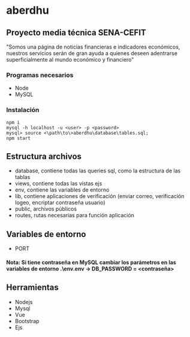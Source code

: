 # aberdhu

## Proyecto media técnica SENA-CEFIT

"Somos una página de noticias financieras e indicadores económicos, nuestros servicios serán de gran ayuda a quienes deseen adentrarse superficialmente al mundo económico y financiero"

### Programas necesarios

-   Node
-   MySQL

### Instalación

```
npm i
mysql -h localhost -u <user> -p <password>
mysql> source <\path\to\>aberdhu\database\tables.sql;
npm start
```

## Estructura archivos

-   database, contiene todas las queries sql, como la estructura de las tablas
-   views, contiene todas las vistas ejs
-   env, contiene las variables de entorno
-   lib, contiene aplicaciones de verificación (enviar correo, verificación logeo, encriptar contraseña usuario)
-   public, archivos públicos
-   routes, rutas necesarias para función aplicación

## Variables de entorno

-   PORT

#### Nota: Si tiene contraseña en MySQL cambiar los parámetros en las variables de entorno .\env\.env -> DB_PASSWORD = <contraseña>

## Herramientas

-   Nodejs
-   Mysql
-   Vue
-   Bootstrap
-   Ejs
